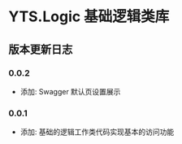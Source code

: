 ﻿# YTS.Logic 基础逻辑类库

## 版本更新日志

### 0.0.2

* 添加: Swagger 默认页设置展示

### 0.0.1

* 添加: 基础的逻辑工作类代码实现基本的访问功能